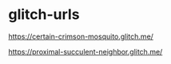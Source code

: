 # glitch-urls

https://certain-crimson-mosquito.glitch.me/

https://proximal-succulent-neighbor.glitch.me/
